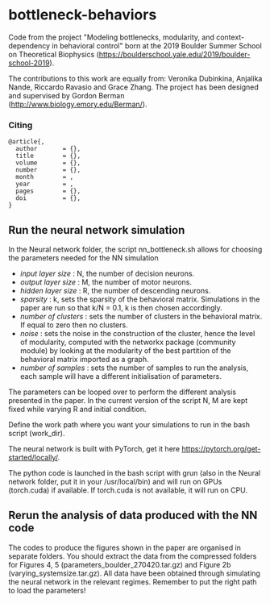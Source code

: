 # bottleneck-behaviors
Code from the project "Modeling bottlenecks, modularity, and context-dependency in behavioral control" born at the 2019 Boulder Summer School on Theoretical Biophysics (https://boulderschool.yale.edu/2019/boulder-school-2019). 

The contributions to this work are equally from: Veronika Dubinkina, Anjalika Nande, Riccardo Ravasio and Grace Zhang. The project has been designed and supervised by Gordon Berman (http://www.biology.emory.edu/Berman/).

### Citing
```
@article{,
  author       = {},
  title        = {},
  volume       = {},
  number       = {},
  month        = ,
  year         = ,
  pages        = {},
  doi          = {},
}
```

## Run the neural network simulation

In the Neural network folder, the script nn_bottleneck.sh allows for choosing the parameters needed for the NN simulation

- *input layer size*   : N, the number of decision neurons. 
- *output layer size*  : M, the number of motor neurons.
- *hidden layer size*  : R, the number of descending neurons.
- *sparsity*           : k, sets the sparsity of the behavioral matrix. Simulations in the paper are run so that k/N = 0.1, k is then chosen accordingly.
- *number of clusters* : sets the number of clusters in the behavioral matrix. If equal to zero then no clusters.
- *noise*              : sets the noise in the construction of the cluster, hence the level of modularity, computed with the networkx package (community module) by looking at the modularity of the best partition of the behavioral matrix imported as a graph.
- *number of samples*  : sets the number of samples to run the analysis, each sample will have a different initialisation of parameters.

The parameters can be looped over to perform the different analysis presented in the paper. In the current version of the script N, M are kept fixed while varying R and initial condition.

Define the work path where you want your simulations to run in the bash script (work_dir).

The neural network is built with PyTorch, get it here https://pytorch.org/get-started/locally/.

The python code is launched in the bash script with grun (also in the Neural network folder, put it in your /usr/local/bin) and will run on GPUs (torch.cuda) if available. If torch.cuda is not available, it will run on CPU.

## Rerun the analysis of data produced with the NN code

The codes to produce the figures shown in the paper are organised in separate folders. You should extract the data from the compressed folders for Figures 4, 5 (parameters_boulder_270420.tar.gz) and Figure 2b (varying_systemsize.tar.gz). All data have been obtained through simulating the neural network in the relevant regimes. Remember to put the right path to load the parameters!
